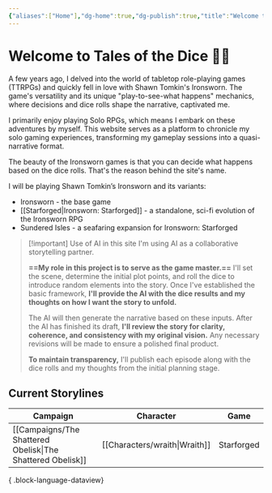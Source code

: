 ```yaml
---
{"aliases":["Home"],"dg-home":true,"dg-publish":true,"title":"Welcome to Tales of the Dice","permalink":"/home/","tags":["gardenEntry"],"dgPassFrontmatter":true,"noteIcon":""}
---
```


# Welcome to Tales of the Dice 👋🏾

A few years ago, I delved into the world of tabletop role-playing games (TTRPGs) and quickly fell in love with Shawn Tomkin's Ironsworn. The game's versatility and its unique "play-to-see-what happens" mechanics, where decisions and dice rolls shape the narrative, captivated me.

I primarily enjoy playing Solo RPGs, which means I embark on these adventures by myself. This website serves as a platform to chronicle my solo gaming experiences, transforming my gameplay sessions into a quasi-narrative format.

The beauty of the Ironsworn games is that you can decide what happens based on the dice rolls. That's the reason behind the site's name.

I will be playing Shawn Tomkin’s Ironsworn and its variants:
* Ironsworn - the base game
* [[Starforged\|Ironsworn: Starforged]] - a standalone, sci-fi evolution of the Ironsworn RPG
* Sundered Isles - a seafaring expansion for Ironsworn: Starforged

> [!important] Use of AI in this site
> I'm using AI as a collaborative storytelling partner.
> 
> **==My role in this project is to serve as the game master.==** I'll set the scene, determine the initial plot points, and roll the dice to introduce random elements into the story. Once I've established the basic framework, **I'll provide the AI with the dice results and my thoughts on how I want the story to unfold.**
> 
> The AI will then generate the narrative based on these inputs. After the AI has finished its draft, **I'll review the story for clarity, coherence, and consistency with my original vision.** Any necessary revisions will be made to ensure a polished final product.
> 
> **To maintain transparency,** I'll publish each episode along with the dice rolls and my thoughts from the initial planning stage.

## Current Storylines

| Campaign                                                      | Character                        | Game       |
| ------------------------------------------------------------- | -------------------------------- | ---------- |
| [[Campaigns/The Shattered Obelisk\|The Shattered Obelisk]] | [[Characters/wraith\|Wraith]] | Starforged |

{ .block-language-dataview}



